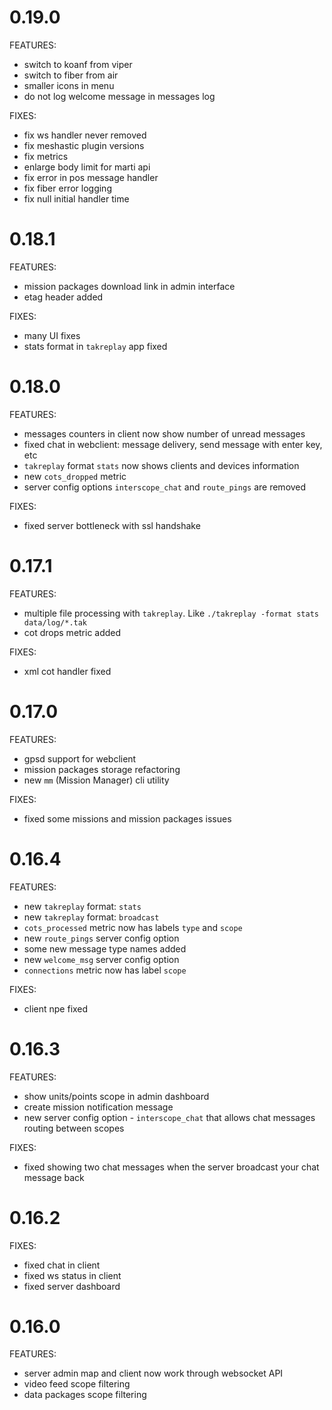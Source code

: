 # 0.19.0

FEATURES:

- switch to koanf from viper
- switch to fiber from air
- smaller icons in menu
- do not log welcome message in messages log

FIXES:

- fix ws handler never removed
- fix meshastic plugin versions
- fix metrics
- enlarge body limit for marti api
- fix error in pos message handler
- fix fiber error logging
- fix null initial handler time

# 0.18.1

FEATURES:

- mission packages download link in admin interface
- etag header added

FIXES:

- many UI fixes
- stats format in `takreplay` app fixed

# 0.18.0

FEATURES:

- messages counters in client now show number of unread messages
- fixed chat in webclient: message delivery, send message with enter key, etc
- `takreplay` format `stats` now shows clients and devices information
- new `cots_dropped` metric
- server config options `interscope_chat` and `route_pings` are removed

FIXES:

- fixed server bottleneck with ssl handshake

# 0.17.1

FEATURES:

- multiple file processing with `takreplay`. Like `./takreplay -format stats data/log/*.tak`
- cot drops metric added

FIXES:

- xml cot handler fixed

# 0.17.0

FEATURES:

- gpsd support for webclient
- mission packages storage refactoring
- new `mm` (Mission Manager) cli utility

FIXES:

- fixed some missions and mission packages issues

# 0.16.4

FEATURES:

- new `takreplay` format: `stats`
- new `takreplay` format: `broadcast`
- `cots_processed` metric now has labels `type` and `scope`
- new `route_pings` server config option
- some new message type names added
- new `welcome_msg` server config option
- `connections` metric now has label `scope`

FIXES:

- client npe fixed

# 0.16.3

FEATURES:

- show units/points scope in admin dashboard
- create mission notification message
- new server config option - `interscope_chat` that allows chat messages routing between scopes

FIXES:

- fixed showing two chat messages when the server broadcast your chat message back

# 0.16.2

FIXES:

- fixed chat in client
- fixed ws status in client
- fixed server dashboard

# 0.16.0

FEATURES:

- server admin map and client now work through websocket API
- video feed scope filtering
- data packages scope filtering